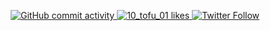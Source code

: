 <p align="center"> 
  
  <a href="https://github.com/sakanafuto/TIL">
    <img alt="GitHub commit activity" src="https://img.shields.io/github/commit-activity/m/sakanafuto/TIL?color=555&label=TIL%20commits&logo=github&style=flat-square">
  </a>
  <a href="https://zenn.dev/10_tofu_01">
    <img src="https://zenn.badge.nikaera.com/s/10_tofu_01/likes?color=555&style=flat-square" alt="10_tofu_01 likes" />
  </a>
  <a href="https://twitter.com/_7ofu_">
  <img alt="Twitter Follow" src="https://img.shields.io/twitter/follow/_7ofu_?color=555&label=Twitter&logo=twitter&style=flat-square">
  </a>
    
</p>
